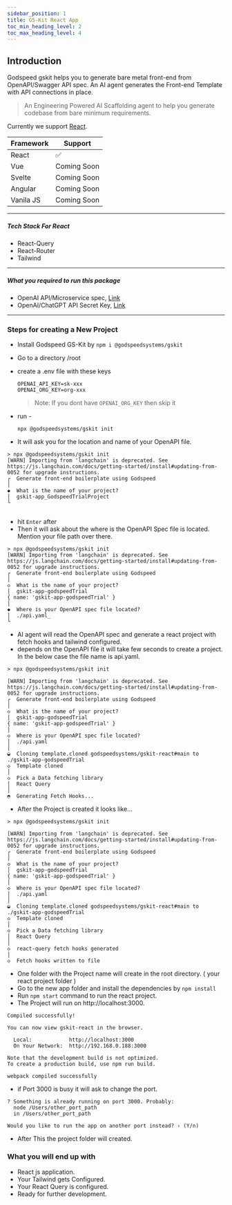 ```yaml
---
sidebar_position: 1
title: GS-Kit React App
toc_min_heading_level: 2
toc_max_heading_level: 4
---
```


## Introduction

Godspeed gskit helps you to generate bare metal front-end from OpenAPI/Swagger API spec. An AI agent generates the Front-end Template with API connections in place.

> An Engineering Powered AI Scaffolding agent to help you generate codebase from bare minimum requirements.

Currently we support [React](https://react.dev/).

| Framework | Support     |
| --------- | ----------- |
| React     | ✅          |
| Vue       | Coming Soon |
| Svelte    | Coming Soon |
| Angular   | Coming Soon |
| Vanila JS | Coming Soon |

---

##### Tech Stack For React

* React-Query
* React-Router
* Tailwind

---

##### What you required to run this package

- OpenAI API/Microservice spec, [Link](https://swagger.io/specification/)
- OpenAI/ChatGPT API Secret Key, [Link
  ](https://help.openai.com/en/articles/4936850-where-do-i-find-my-secret-api-key)

---


### Steps for creating a New Project
* Install Godspeed GS-Kit by `npm i @godspeedsystems/gskit`
* Go to a directory /root
* create a .env file with these keys

  ```
  OPENAI_API_KEY=sk-xxx
  OPENAI_ORG_KEY=org-xxx
  ```

  > Note: If you dont have `OPENAI_ORG_KEY` then skip it
  >
* run -

  ```
  npx @godspeedsystems/gskit init
  ```
* It will ask you for the location and name of your OpenAPI file.
```
> npx @godspeedsystems/gskit init
[WARN] Importing from 'langchain' is deprecated. See https://js.langchain.com/docs/getting-started/install#updating-from-0052 for upgrade instructions.
┌  Generate front-end boilerplate using Godspeed
│
◆  What is the name of your project?
│  gskit-app_GodspeedTrialProject
└


```
* hit `Enter` after   
* Then it will ask about the where is the OpenAPI Spec file is located. Mention your file path over there.
```
> npx @godspeedsystems/gskit init
[WARN] Importing from 'langchain' is deprecated. See https://js.langchain.com/docs/getting-started/install#updating-from-0052 for upgrade instructions.
┌  Generate front-end boilerplate using Godspeed
│
◇  What is the name of your project?
│  gskit-app-godspeedTrial
{ name: 'gskit-app-godspeedTrial' }
│
◆  Where is your OpenAPI spec file located?
│  ./api.yaml_
└
```
* AI agent will read the OpenAPI spec and generate a react project with fetch hooks and tailwind configured.
* depends on the OpenAPI file it will take few seconds to create a project. In the below case the file name is api.yaml.
```
> npx @godspeedsystems/gskit init

[WARN] Importing from 'langchain' is deprecated. See https://js.langchain.com/docs/getting-started/install#updating-from-0052 for upgrade instructions.
┌  Generate front-end boilerplate using Godspeed
│
◇  What is the name of your project?
│  gskit-app-godspeedTrial
{ name: 'gskit-app-godspeedTrial' }
│
◇  Where is your OpenAPI spec file located?
│  ./api.yaml
│
◒  Cloning template.cloned godspeedsystems/gskit-react#main to ./gskit-app-godspeedTrial
◇  Template cloned
│
◇  Pick a Data fetching library
│  React Query
│
◓  Generating Fetch Hooks...
```
* After the Project is created it looks like...
```
> npx @godspeedsystems/gskit init

[WARN] Importing from 'langchain' is deprecated. See https://js.langchain.com/docs/getting-started/install#updating-from-0052 for upgrade instructions.
┌  Generate front-end boilerplate using Godspeed
│
◇  What is the name of your project?
│  gskit-app-godspeedTrial
{ name: 'gskit-app-godspeedTrial' }
│
◇  Where is your OpenAPI spec file located?
│  ./api.yaml
│
◒  Cloning template.cloned godspeedsystems/gskit-react#main to ./gskit-app-godspeedTrial
◇  Template cloned
│
◇  Pick a Data fetching library
│  React Query
│
◇  react-query fetch hooks generated
│
◇  Fetch hooks written to file
```
* One folder with the Project name will create in the root directory. ( your react project folder )
* Go to the new app folder and install the dependencies by `npm install`
* Run `npm start` command to run the react project.
* The Project will run on http://localhost:3000.
```
Compiled successfully!

You can now view gskit-react in the browser.

  Local:            http://localhost:3000
  On Your Network:  http://192.168.0.188:3000

Note that the development build is not optimized.
To create a production build, use npm run build.

webpack compiled successfully
```
* if Port 3000 is busy it will ask to change the port.
```
? Something is already running on port 3000. Probably:
  node /Users/other_port_path
  in /Users/other_port_path

Would you like to run the app on another port instead? › (Y/n)
```
* After This the project folder will created. 

### What you will end up with

* React js application.
* Your Tailwind gets Configured.
* Your React Query is configured.       
* Ready for further development.
